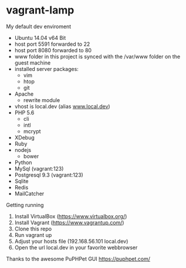 vagrant-lamp
============

My default dev enviroment

- Ubuntu 14.04 v64 Bit
- host port 5591 forwarded to 22
- host port 8080 forwarded to 80
- www folder in this project is synced with the /var/www folder on the guest machine
- installed server packages:
  - vim
  - htop
  - git
- Apache
  - rewrite module
- vhost is local.dev (alias www.local.dev)
- PHP 5.6
  - cli
  - intl
  - mcrypt
- XDebug
- Ruby
- nodejs
  - bower
- Python
- MySql (vagrant:123)
- Postgresql 9.3 (vagrant:123)
- Sqlite
- Redis
- MailCatcher

Getting running

1. Install VirtualBox (https://www.virtualbox.org/)
2. Install Vagrant (https://www.vagrantup.com/)
3. Clone this repo
4. Run vagrant up
5. Adjust your hosts file (192.168.56.101 local.dev)
6. Open the url local.dev in your favorite webbrowser

Thanks to the awesome PuPHPet GUI https://puphpet.com/
